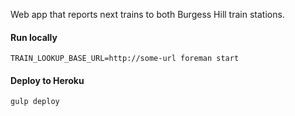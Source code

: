 Web app that reports next trains to both Burgess Hill train stations.

#### Run locally

```
TRAIN_LOOKUP_BASE_URL=http://some-url foreman start
```

#### Deploy to Heroku

```
gulp deploy
```
